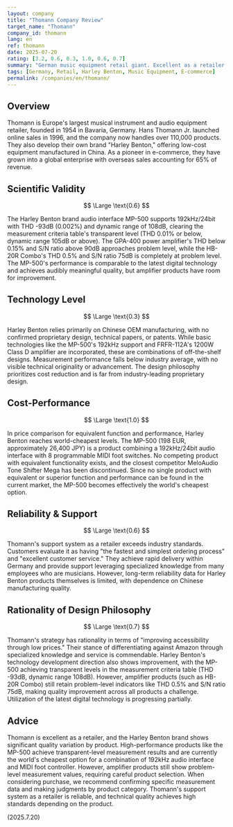 ```yaml
---
layout: company
title: "Thomann Company Review"
target_name: "Thomann"
company_id: thomann
lang: en
ref: thomann
date: 2025-07-20
rating: [3.2, 0.6, 0.3, 1.0, 0.6, 0.7]
summary: "German music equipment retail giant. Excellent as a retailer, with Harley Benton brand showing significant quality variation by product. High-performance products like MP-500 achieve transparent-level measurement performance and world-class cost-performance."
tags: [Germany, Retail, Harley Benton, Music Equipment, E-commerce]
permalink: /companies/en/thomann/
---
```


## Overview

Thomann is Europe's largest musical instrument and audio equipment retailer, founded in 1954 in Bavaria, Germany. Hans Thomann Jr. launched online sales in 1996, and the company now handles over 110,000 products. They also develop their own brand "Harley Benton," offering low-cost equipment manufactured in China. As a pioneer in e-commerce, they have grown into a global enterprise with overseas sales accounting for 65% of revenue.

## Scientific Validity

$$ \Large \text{0.6} $$

The Harley Benton brand audio interface MP-500 supports 192kHz/24bit with THD -93dB (0.002%) and dynamic range of 108dB, clearing the measurement criteria table's transparent level (THD 0.01% or below, dynamic range 105dB or above). The GPA-400 power amplifier's THD below 0.15% and S/N ratio above 90dB approaches problem level, while the HB-20R Combo's THD 0.5% and S/N ratio 75dB is completely at problem level. The MP-500's performance is comparable to the latest digital technology and achieves audibly meaningful quality, but amplifier products have room for improvement.

## Technology Level

$$ \Large \text{0.3} $$

Harley Benton relies primarily on Chinese OEM manufacturing, with no confirmed proprietary design, technical papers, or patents. While basic technologies like the MP-500's 192kHz support and FRFR-112A's 1200W Class D amplifier are incorporated, these are combinations of off-the-shelf designs. Measurement performance falls below industry average, with no visible technical originality or advancement. The design philosophy prioritizes cost reduction and is far from industry-leading proprietary design.

## Cost-Performance

$$ \Large \text{1.0} $$

In price comparison for equivalent function and performance, Harley Benton reaches world-cheapest levels. The MP-500 (198 EUR, approximately 26,400 JPY) is a product combining a 192kHz/24bit audio interface with 8 programmable MIDI foot switches. No competing product with equivalent functionality exists, and the closest competitor MeloAudio Tone Shifter Mega has been discontinued. Since no single product with equivalent or superior function and performance can be found in the current market, the MP-500 becomes effectively the world's cheapest option.

## Reliability & Support

$$ \Large \text{0.6} $$

Thomann's support system as a retailer exceeds industry standards. Customers evaluate it as having "the fastest and simplest ordering process" and "excellent customer service." They achieve rapid delivery within Germany and provide support leveraging specialized knowledge from many employees who are musicians. However, long-term reliability data for Harley Benton products themselves is limited, with dependence on Chinese manufacturing quality.

## Rationality of Design Philosophy

$$ \Large \text{0.7} $$

Thomann's strategy has rationality in terms of "improving accessibility through low prices." Their stance of differentiating against Amazon through specialized knowledge and service is commendable. Harley Benton's technology development direction also shows improvement, with the MP-500 achieving transparent levels in the measurement criteria table (THD -93dB, dynamic range 108dB). However, amplifier products (such as HB-20R Combo) still retain problem-level indicators like THD 0.5% and S/N ratio 75dB, making quality improvement across all products a challenge. Utilization of the latest digital technology is progressing partially.

## Advice

Thomann is excellent as a retailer, and the Harley Benton brand shows significant quality variation by product. High-performance products like the MP-500 achieve transparent-level measurement results and are currently the world's cheapest option for a combination of 192kHz audio interface and MIDI foot controller. However, amplifier products still show problem-level measurement values, requiring careful product selection. When considering purchase, we recommend confirming specific measurement data and making judgments by product category. Thomann's support system as a retailer is reliable, and technical quality achieves high standards depending on the product.

(2025.7.20)
